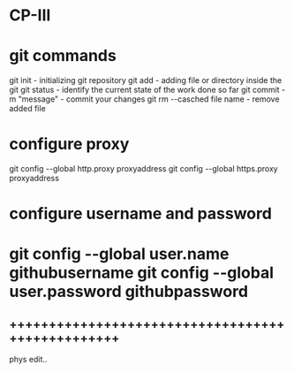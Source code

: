 # CP-III

git commands
============

git init                   - initializing git repository
git add                    - adding file or directory inside the git
git status                 - identify the current state of the work done so far
git commit -m "message"    - commit your changes
git rm --casched file name - remove added file

configure proxy
===============

git config --global http.proxy proxyaddress
git config --global https.proxy proxyaddress

configure username and password
===============================

git config --global user.name githubusername
git config --global user.password githubpassword
=================================================
+++++++++++++++++++++++++++++++++++++++++++++++++
-------------------------------------------------
phys edit..
